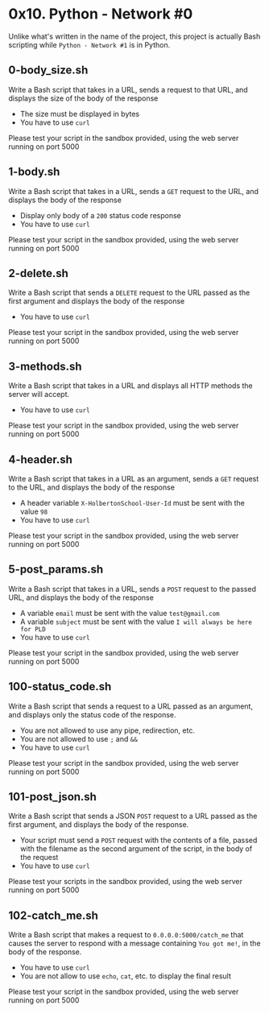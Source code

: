 # 0x10. Python - Network #0
Unlike what's written in the name of the project, this project is actually Bash scripting while `Python - Network #1` is in Python.

## 0-body_size.sh
Write a Bash script that takes in a URL, sends a request to that URL, and displays the size of the body of the response
- The size must be displayed in bytes
- You have to use `curl`

Please test your script in the sandbox provided, using the web server running on port 5000

## 1-body.sh
Write a Bash script that takes in a URL, sends a `GET` request to the URL, and displays the body of the response
- Display only body of a `200` status code response
- You have to use `curl`

Please test your script in the sandbox provided, using the web server running on port 5000

## 2-delete.sh
Write a Bash script that sends a `DELETE` request to the URL passed as the first argument and displays the body of the response
- You have to use `curl`

Please test your script in the sandbox provided, using the web server running on port 5000

## 3-methods.sh
Write a Bash script that takes in a URL and displays all HTTP methods the server will accept.
- You have to use `curl`

Please test your script in the sandbox provided, using the web server running on port 5000

## 4-header.sh
Write a Bash script that takes in a URL as an argument, sends a `GET` request to the URL, and displays the body of the response
- A header variable `X-HolbertonSchool-User-Id` must be sent with the value `98`
- You have to use `curl`

Please test your script in the sandbox provided, using the web server running on port 5000

## 5-post_params.sh
Write a Bash script that takes in a URL, sends a `POST` request to the passed URL, and displays the body of the response
- A variable `email` must be sent with the value `test@gmail.com`
- A variable `subject` must be sent with the value `I will always be here for PLD`
- You have to use `curl`

Please test your script in the sandbox provided, using the web server running on port 5000

## 100-status_code.sh
Write a Bash script that sends a request to a URL passed as an argument, and displays only the status code of the response.
- You are not allowed to use any pipe, redirection, etc.
- You are not allowed to use `;` and `&&`
- You have to use `curl`

Please test your script in the sandbox provided, using the web server running on port 5000

## 101-post_json.sh
Write a Bash script that sends a JSON `POST` request to a URL passed as the first argument, and displays the body of the response.
- Your script must send a `POST` request with the contents of a file, passed with the filename as the second argument of the script, in the body of the request
- You have to use `curl`

Please test your scripts in the sandbox provided, using the web server running on port 5000

## 102-catch_me.sh
Write a Bash script that makes a request to `0.0.0.0:5000/catch_me` that causes the server to respond with a message containing `You got me!`, in the body of the response.
- You have to use `curl`
- You are not allow to use `echo`, `cat`, etc. to display the final result

Please test your script in the sandbox provided, using the web server running on port 5000
